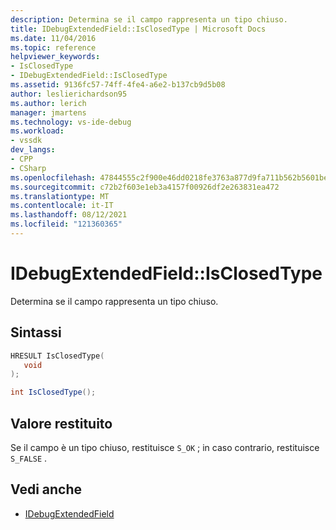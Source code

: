 ```yaml
---
description: Determina se il campo rappresenta un tipo chiuso.
title: IDebugExtendedField::IsClosedType | Microsoft Docs
ms.date: 11/04/2016
ms.topic: reference
helpviewer_keywords:
- IsClosedType
- IDebugExtendedField::IsClosedType
ms.assetid: 9136fc57-74ff-4fe4-a6e2-b137cb9d5b08
author: leslierichardson95
ms.author: lerich
manager: jmartens
ms.technology: vs-ide-debug
ms.workload:
- vssdk
dev_langs:
- CPP
- CSharp
ms.openlocfilehash: 47844555c2f900e46dd0218fe3763a877d9fa711b562b5601be8adc27a98b0a9
ms.sourcegitcommit: c72b2f603e1eb3a4157f00926df2e263831ea472
ms.translationtype: MT
ms.contentlocale: it-IT
ms.lasthandoff: 08/12/2021
ms.locfileid: "121360365"
---
```

# <a name="idebugextendedfieldisclosedtype"></a>IDebugExtendedField::IsClosedType
Determina se il campo rappresenta un tipo chiuso.

## <a name="syntax"></a>Sintassi

```cpp
HRESULT IsClosedType(
   void
);
```

```csharp
int IsClosedType();
```

## <a name="return-value"></a>Valore restituito
 Se il campo è un tipo chiuso, restituisce `S_OK` ; in caso contrario, restituisce `S_FALSE` .

## <a name="see-also"></a>Vedi anche
- [IDebugExtendedField](../../../extensibility/debugger/reference/idebugextendedfield.md)
